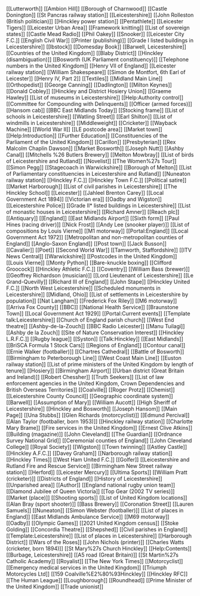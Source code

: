 [[Lutterworth]]
[[Ambion Hill]]
[[Borough of Charnwood]]
[[Castle Donington]]
[[St Pancras railway station]]
[[Leicestershire]]
[[John Rolleston (British politician)]]
[[Hinckley power station]]
[[Pentathlete]]
[[Leicester Tigers]]
[[Leicester Urban Area]]
[[Framework knitting]]
[[List of sovereign states]]
[[Castle Mead Radio]]
[[Phil Oakey]]
[[Snooker]]
[[Leicester City F.C.]]
[[English Civil War]]
[[Printer (publishing)]]
[[Grade I listed buildings in Leicestershire]]
[[Ibstock]]
[[Domesday Book]]
[[Barwell, Leicestershire]]
[[Countries of the United Kingdom]]
[[Blaby District]]
[[Hinckley (disambiguation)]]
[[Bosworth (UK Parliament constituency)]]
[[Telephone numbers in the United Kingdom]]
[[Henry VII of England]]
[[Leicester railway station]]
[[William Shakespeare]]
[[Simon de Montfort, 6th Earl of Leicester]]
[[Henry IV, Part 2]]
[[Textiles]]
[[Midland Main Line]]
[[Orthopedist]]
[[George Canning]]
[[Dadlington]]
[[Milton Keynes]]
[[Donald Cobley]]
[[Hinckley and District Hosiery Union]]
[[Graeme Hawley]]
[[List of museums in Leicestershire]]
[[Help:Authority control]]
[[Committee for Compounding with Delinquents]]
[[Officer (armed forces)]]
[[Hansom cab]]
[[BBC East Midlands Today]]
[[Stocking frame]]
[[List of schools in Leicestershire]]
[[Watling Street]]
[[Earl Shilton]]
[[List of windmills in Leicestershire]]
[[Middleweight]]
[[Cricketer]]
[[Wayback Machine]]
[[World War II]]
[[LE postcode area]]
[[Market town]]
[[Help:Introduction]]
[[Further Education]]
[[Constituencies of the Parliament of the United Kingdom]]
[[Carillon]]
[[Presbyterian]]
[[Rex Malcolm Chaplin Dawson]]
[[Market Bosworth]]
[[Joseph Nutt]]
[[Ashby Canal]]
[[Mitchells %26 Butlers Brewery]]
[[Melton Mowbray]]
[[List of birds of Leicestershire and Rutland]]
[[Novelist]]
[[The Women%27s Tour]]
[[Simon Pegg]]
[[Stagecoach in Warwickshire]]
[[Borough of Melton]]
[[List of Parliamentary constituencies in Leicestershire and Rutland]]
[[Nuneaton railway station]]
[[Hinckley F.C.]]
[[Hinckley Town F.C.]]
[[Political satire]]
[[Market Harborough]]
[[List of civil parishes in Leicestershire]]
[[The Hinckley School]]
[[Leicester]]
[[Jahleel Brenton Carey]]
[[Local Government Act 1894]]
[[Victorian era]]
[[Oadby and Wigston]]
[[Leicestershire Police]]
[[Grade II* listed buildings in Leicestershire]]
[[List of monastic houses in Leicestershire]]
[[Richard Amner]]
[[Reach plc]]
[[Antiquary]]
[[England]]
[[East Midlands Airport]]
[[Sixth form]]
[[Paul Hines (racing driver)]]
[[Nick Frost]]
[[Andy Lee (snooker player)]]
[[List of compositions by Louis Vierne]]
[[M1 motorway]]
[[Portal:England]]
[[Local Government Act 1972]]
[[Metropolitan and non-metropolitan counties of England]]
[[Anglo-Saxon England]]
[[Post town]]
[[Jack Busson]]
[[Cavalier]]
[[Poet]]
[[Second World War]]
[[Tamworth, Staffordshire]]
[[ITV News Central]]
[[Warwickshire]]
[[Postcodes in the United Kingdom]]
[[Louis Vierne]]
[[Monty Python]]
[[Bare-knuckle boxing]]
[[Clifford Groocock]]
[[Hinckley Athletic F.C.]]
[[Coventry]]
[[William Bass (brewer)]]
[[Geoffrey Richardson (musician)]]
[[Lord Lieutenant of Leicestershire]]
[[Le Grand-Quevilly]]
[[Richard III of England]]
[[John Stape]]
[[Hinckley United F.C.]]
[[North West Leicestershire]]
[[Scheduled monuments in Leicestershire]]
[[Midland, Ohio]]
[[List of settlements in Leicestershire by population]]
[[Nat Langham]]
[[Frederick Fox Riley]]
[[M6 motorway]]
[[Arriva Fox County]]
[[BBC]]
[[National Health Service]]
[[Braunstone Town]]
[[Local Government Act 1929]]
[[Portal:Current events]]
[[Template talk:Leicestershire]]
[[Church of England parish church]]
[[West End theatre]]
[[Ashby-de-la-Zouch]]
[[BBC Radio Leicester]]
[[Manu Tuilagi]]
[[Ashby de la Zouch]]
[[Site of Nature Conservation Interest]]
[[Hinckley L.R.F.C.]]
[[Rugby league]]
[[Syston]]
[[Talk:Hinckley]]
[[East Midlands]]
[[BriSCA Formula 1 Stock Cars]]
[[Regions of England]]
[[Contour canal]]
[[Ernie Walker (footballer)]]
[[Chartres Cathedral]]
[[Battle of Bosworth]]
[[Birmingham to Peterborough Line]]
[[West Coast Main Line]]
[[Euston railway station]]
[[List of prime ministers of the United Kingdom by length of tenure]]
[[Hosiery]]
[[Birmingham Airport]]
[[Urban district (Great Britain and Ireland)]]
[[Robert Chessher]]
[[Truth Seekers]]
[[List of law enforcement agencies in the United Kingdom, Crown Dependencies and British Overseas Territories]]
[[Coalville]]
[[Roger Protz]]
[[Chemist]]
[[Leicestershire County Council]]
[[Geographic coordinate system]]
[[Barwell]]
[[Assumption of Mary]]
[[William Aucott]]
[[High Sheriff of Leicestershire]]
[[Hinckley and Bosworth]]
[[Joseph Hansom]]
[[Main Page]]
[[Una Stubbs]]
[[Glen Richards (motorcyclist)]]
[[Edmund Percival]]
[[Alan Taylor (footballer, born 1953)]]
[[Hinckley railway station]]
[[Charlotte Mary Brame]]
[[Fire services in the United Kingdom]]
[[Ernest Clive Atkins]]
[[Building (magazine)]]
[[John Cleveland]]
[[The Guardian]]
[[Ordnance Survey National Grid]]
[[Ceremonial counties of England]]
[[John Cleveland College]]
[[Royal Society]]
[[Wigston]]
[[Town twinning]]
[[Astley Castle]]
[[Hinckley A.F.C.]]
[[Davey Graham]]
[[Narborough railway station]]
[[Hinckley Times]]
[[West Ham United F.C.]]
[[Golfer]]
[[Leicestershire and Rutland Fire and Rescue Service]]
[[Birmingham New Street railway station]]
[[Herford]]
[[Leicester Mercury]]
[[Ultima Sports]]
[[William Pratt (cricketer)]]
[[Districts of England]]
[[History of Leicestershire]]
[[Unparished area]]
[[Author]]
[[England national rugby union team]]
[[Diamond Jubilee of Queen Victoria]]
[[Top Gear (2002 TV series)]]
[[Market (place)]]
[[Shooting sports]]
[[List of United Kingdom locations]]
[[Alan Bray (sport shooter)]]
[[Bass Brewery]]
[[Coronation Street]]
[[Lauren Samuels]]
[[Nuneaton]]
[[Simon Webster (footballer)]]
[[List of places in England]]
[[East Midlands Ambulance Service]]
[[M69 motorway]]
[[Oadby]]
[[Olympic Games]]
[[2021 United Kingdom census]]
[[Stoke Golding]]
[[Concordia Theatre]]
[[Shepshed]]
[[Civil parishes in England]]
[[Template:Leicestershire]]
[[List of places in Leicestershire]]
[[Harborough District]]
[[Wars of the Roses]]
[[John Nichols (printer)]]
[[Charles Watts (cricketer, born 1894)]]
[[St Mary%27s Church Hinckley]]
[[Help:Contents]]
[[Burbage, Leicestershire]]
[[A5 road (Great Britain)]]
[[St Martin%27s Catholic Academy]]
[[Royalist]]
[[The New York Times]]
[[Motorcyclist]]
[[Emergency medical services in the United Kingdom]]
[[Triumph Motorcycles Ltd]]
[[159 Coalville%E2%80%93Hinckley]]
[[Hinckley RFC]]
[[The Human League]]
[[Loughborough]]
[[Roundhead]]
[[Prime Minister of the United Kingdom]]
[[Trade unionist]]
